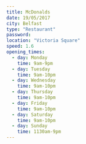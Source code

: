 ```yaml
---
title: McDonalds
date: 19/05/2017
city: Belfast
type: "Restaurant"
password:
location: "Victoria Square"
speed: 1.6
opening_times:
  - day: Monday
    time: 9am-9pm
  - day: Tuesday
    time: 9am-10pm
  - day: Wednesday
    time: 9am-10pm
  - day: Thursday
    time: 9am-10pm
  - day: Friday
    time: 9am-10pm
  - day: Saturday
    time: 9am-10pm
  - day: Sunday
    time: 1130am-9pm
---
```

